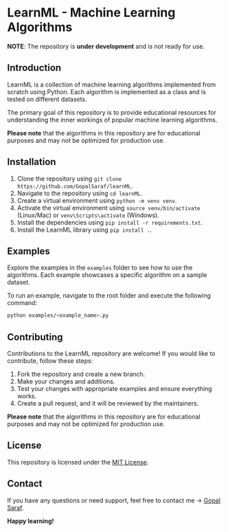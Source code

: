 # LearnML - Machine Learning Algorithms

**NOTE**: The repository is **under development** and is not ready for use.

## Introduction

LearnML is a collection of machine learning algorithms implemented from scratch using Python. Each algorithm is implemented as a class and is tested on different datasets.

The primary goal of this repository is to provide educational resources for understanding the inner workings of popular machine learning algorithms.

**Please note** that the algorithms in this repository are for educational purposes and may not be optimized for production use.

## Installation

1. Clone the repository using `git clone https://github.com/GopalSaraf/learnML`.
2. Navigate to the repository using `cd learnML`.
3. Create a virtual environment using `python -m venv venv`.
4. Activate the virtual environment using `source venv/bin/activate` (Linux/Mac) or `venv\Scripts\activate` (Windows).
5. Install the dependencies using `pip install -r requirements.txt`.
6. Install the LearnML library using `pip install .`.

## Examples

Explore the examples in the `examples` folder to see how to use the algorithms. Each example showcases a specific algorithm on a sample dataset.

To run an example, navigate to the root folder and execute the following command:

```bash
python examples/<example_name>.py
```

## Contributing

Contributions to the LearnML repository are welcome! If you would like to contribute, follow these steps:

1. Fork the repository and create a new branch.
2. Make your changes and additions.
3. Test your changes with appropriate examples and ensure everything works.
4. Create a pull request, and it will be reviewed by the maintainers.

**Please note** that the algorithms in this repository are for educational purposes and may not be optimized for production use.

## License

This repository is licensed under the [MIT License](LICENSE).

## Contact

If you have any questions or need support, feel free to contact me -> [Gopal Saraf](https://github.com/GopalSaraf).

**Happy learning!**
